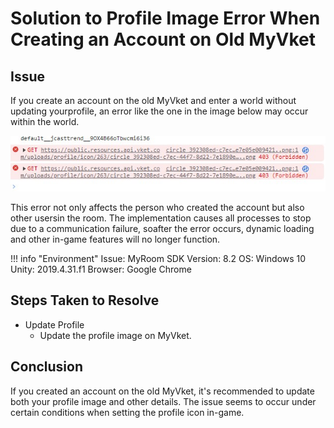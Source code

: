 # Solution to Profile Image Error When Creating an Account on Old MyVket

## Issue

If you create an account on the old MyVket and enter a world without updating yourprofile, an error like the one in the image below may occur within the world. 

![ProfileImage](img/ProfileImage.jpg)

This error not only affects the person who created the account but also other usersin the room. 
The implementation causes all processes to stop due to a communication failure, soafter the error occurs, dynamic loading and other in-game features will no longer function.

!!! info "Environment"
    Issue: MyRoom
    SDK Version: 8.2
    OS: Windows 10
    Unity: 2019.4.31.f1
    Browser: Google Chrome

## Steps Taken to Resolve

- Update Profile
    - Update the profile image on MyVket.

## Conclusion

If you created an account on the old MyVket, it's recommended to update both your profile image and other details. The issue seems to occur under certain conditions when setting the profile icon in-game.
